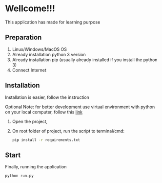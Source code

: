 # Wellcome!!!

This application has made for learning purpose

## Preparation

1. Linux/Windows/MacOS OS
2. Already installation python 3 version
3. Already installation pip (usually already installed if you install the python 3)
4. Connect Internet

## Installation

Installation is easier, follow the instruction

Optional Note: for better development use virtual environment with python on your local computer, follow this [link](https://docs.python.org/3/tutorial/venv.html)

1. Open the project,

2. On root folder of project, run the script to terminal/cmd:

   ```bash
   pip install -r requirements.txt
   ```

## Start

Finally, running the application

```bash
python run.py
```



